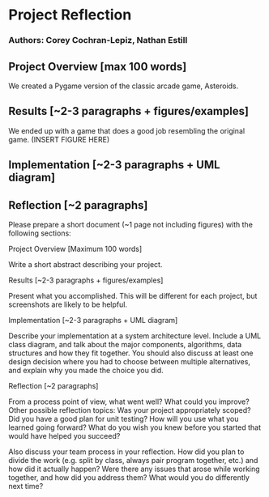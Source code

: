 # Project Reflection
### Authors: Corey Cochran-Lepiz, Nathan Estill

## Project Overview [max 100 words]

We created a Pygame version of the classic arcade game, Asteroids.

## Results [~2-3 paragraphs + figures/examples]

We ended up with a game that does a good job resembling the original game.
(INSERT FIGURE HERE)

## Implementation [~2-3 paragraphs + UML diagram]

## Reflection [~2 paragraphs]


Please prepare a short document (~1 page not including figures) with the following sections:

Project Overview [Maximum 100 words]

Write a short abstract describing your project.

Results [~2-3 paragraphs + figures/examples]

Present what you accomplished. This will be different for each project, but screenshots are likely to be helpful.

Implementation [~2-3 paragraphs + UML diagram]

Describe your implementation at a system architecture level. Include a UML class diagram, and talk about the major components, algorithms, data structures and how they fit together. You should also discuss at least one design decision where you had to choose between multiple alternatives, and explain why you made the choice you did.

Reflection [~2 paragraphs]

From a process point of view, what went well? What could you improve? Other possible reflection topics: Was your project appropriately scoped? Did you have a good plan for unit testing? How will you use what you learned going forward? What do you wish you knew before you started that would have helped you succeed?

Also discuss your team process in your reflection. How did you plan to divide the work (e.g. split by class, always pair program together, etc.) and how did it actually happen? Were there any issues that arose while working together, and how did you address them? What would you do differently next time?
